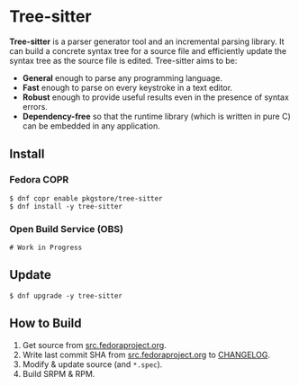# Tree-sitter

**Tree-sitter** is a parser generator tool and an incremental parsing library. It can build a concrete syntax tree for a source file and efficiently update the syntax tree as the source file is edited. Tree-sitter aims to be:

- **General** enough to parse any programming language.
- **Fast** enough to parse on every keystroke in a text editor.
- **Robust** enough to provide useful results even in the presence of syntax errors.
- **Dependency-free** so that the runtime library (which is written in pure C) can be embedded in any application.

## Install

### Fedora COPR

```
$ dnf copr enable pkgstore/tree-sitter
$ dnf install -y tree-sitter
```

### Open Build Service (OBS)

```
# Work in Progress
```

## Update

```
$ dnf upgrade -y tree-sitter
```

## How to Build

1. Get source from [src.fedoraproject.org](https://src.fedoraproject.org/rpms/tree-sitter).
2. Write last commit SHA from [src.fedoraproject.org](https://src.fedoraproject.org/rpms/tree-sitter) to [CHANGELOG](CHANGELOG).
3. Modify & update source (and `*.spec`).
4. Build SRPM & RPM.

